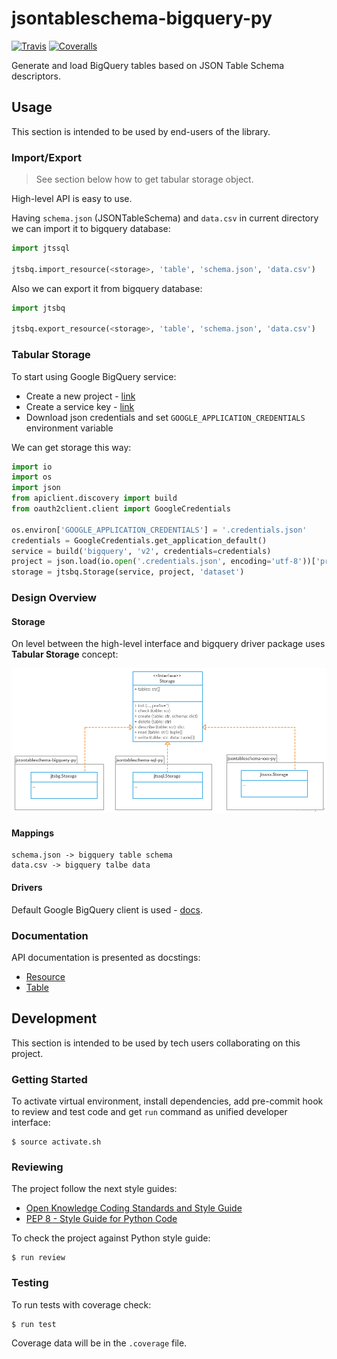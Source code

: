 # jsontableschema-bigquery-py

[![Travis](https://img.shields.io/travis/okfn/jsontableschema-bigquery-py.svg)](https://travis-ci.org/okfn/jsontableschema-bigquery-py)
[![Coveralls](http://img.shields.io/coveralls/okfn/jsontableschema-bigquery-py.svg?branch=master)](https://coveralls.io/r/okfn/jsontableschema-bigquery-py?branch=master)

Generate and load BigQuery tables based on JSON Table Schema descriptors.

## Usage

This section is intended to be used by end-users of the library.

### Import/Export

> See section below how to get tabular storage object.

High-level API is easy to use.

Having `schema.json` (JSONTableSchema) and `data.csv` in
current directory we can import it to bigquery database:

```python
import jtssql

jtsbq.import_resource(<storage>, 'table', 'schema.json', 'data.csv')
```

Also we can export it from bigquery database:

```python
import jtsbq

jtsbq.export_resource(<storage>, 'table', 'schema.json', 'data.csv')
```

### Tabular Storage

To start using Google BigQuery service:
- Create a new project - [link](https://console.developers.google.com/home/dashboard)
- Create a service key - [link](https://console.developers.google.com/apis/credentials)
- Download json credentials and set `GOOGLE_APPLICATION_CREDENTIALS` environment variable

We can get storage this way:

```python
import io
import os
import json
from apiclient.discovery import build
from oauth2client.client import GoogleCredentials

os.environ['GOOGLE_APPLICATION_CREDENTIALS'] = '.credentials.json'
credentials = GoogleCredentials.get_application_default()
service = build('bigquery', 'v2', credentials=credentials)
project = json.load(io.open('.credentials.json', encoding='utf-8'))['project_id']
storage = jtsbq.Storage(service, project, 'dataset')
```

### Design Overview

#### Storage

On level between the high-level interface and bigquery driver
package uses **Tabular Storage** concept:

![Tabular Storage](diagram.png)

#### Mappings

```
schema.json -> bigquery table schema
data.csv -> bigquery talbe data
```

#### Drivers

Default Google BigQuery client is used - [docs](https://developers.google.com/resources/api-libraries/documentation/bigquery/v2/python/latest/).

### Documentation

API documentation is presented as docstings:
- [Resource](https://github.com/okfn/jsontableschema-bigquery-py/blob/master/jtsbq/resource.py)
- [Table](https://github.com/okfn/jsontableschema-bigquery-py/blob/master/jtsbq/table.py)

## Development

This section is intended to be used by tech users collaborating
on this project.

### Getting Started

To activate virtual environment, install
dependencies, add pre-commit hook to review and test code
and get `run` command as unified developer interface:

```
$ source activate.sh
```

### Reviewing

The project follow the next style guides:
- [Open Knowledge Coding Standards and Style Guide](https://github.com/okfn/coding-standards)
- [PEP 8 - Style Guide for Python Code](https://www.python.org/dev/peps/pep-0008/)

To check the project against Python style guide:

```
$ run review
```

### Testing

To run tests with coverage check:

```
$ run test
```

Coverage data will be in the `.coverage` file.
